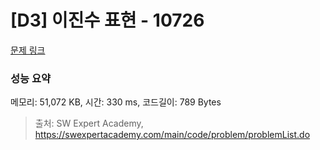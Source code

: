 # [D3] 이진수 표현 - 10726 

[문제 링크](https://swexpertacademy.com/main/code/problem/problemDetail.do?contestProbId=AXRSXf_a9qsDFAXS) 

### 성능 요약

메모리: 51,072 KB, 시간: 330 ms, 코드길이: 789 Bytes



> 출처: SW Expert Academy, https://swexpertacademy.com/main/code/problem/problemList.do